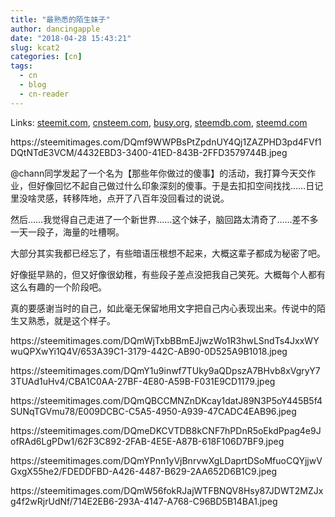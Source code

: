```yaml
---
title: "最熟悉的陌生妹子"
author: dancingapple
date: "2018-04-28 15:43:21"
slug: kcat2
categories: [cn]
tags: 
  - cn
  - blog
  - cn-reader
---
```


Links: [steemit.com](https://steemit.com/cn/@dancingapple/kcat2), [cnsteem.com](https://cnsteem.com/cn/@dancingapple/kcat2), [busy.org](https://busy.org/cn/@dancingapple/kcat2), [steemdb.com](https://steemdb.com/cn/@dancingapple/kcat2), [steemd.com](https://steemd.com/cn/@dancingapple/kcat2)

<html>
<p>https://steemitimages.com/DQmf9WWPBsPtZpdnUY4Qj1ZAZPHD3pd4FVf1DQtNTdE3VCM/4432EBD3-3400-41ED-843B-2FFD3579744B.jpeg</p>
<p>@chann同学发起了一个名为【那些年你做过的傻事】的活动，我打算今天交作业，但好像回忆不起自己做过什么印象深刻的傻事。于是去扣扣空间找找……日记里没啥灵感，转移阵地，点开了八百年没回看过的说说。</p>
<p>然后……我觉得自己走进了一个新世界……这个妹子，脑回路太清奇了……差不多一天一段子，海量的吐槽啊。</p>
<p>大部分其实我都已经忘了，有些暗语压根想不起来，大概这辈子都成为秘密了吧。</p>
<p>好像挺早熟的，但又好像很幼稚，有些段子差点没把我自己笑死。大概每个人都有这么有趣的一个阶段吧。</p>
<p>真的要感谢当时的自己，如此毫无保留地用文字把自己内心表现出来。传说中的陌生又熟悉，就是这个样子。</p>
<p>https://steemitimages.com/DQmWjTxbBBmEJjwzWo1R3hwLSndTs4JxxWYwuQPXwYi1Q4V/653A39C1-3179-442C-AB90-0D525A9B1018.jpeg</p>
<p>https://steemitimages.com/DQmY1u9inwf7TUky9aQDpszA7BHvb8xVgryY73TUAd1uHv4/CBA1C0AA-27BF-4E80-A59B-F031E9CD1179.jpeg</p>
<p>https://steemitimages.com/DQmQBCCMNZnDKcay1datJ89N3P5oY445B5f4SUNqTGVmu78/E009DCBC-C5A5-4950-A939-47CADC4EAB96.jpeg</p>
<p>https://steemitimages.com/DQmeDKCVTDB8kCNF7hPDnR5oEkdPpag4e9JofRAd6LgPDw1/62F3C892-2FAB-4E5E-A87B-618F106D7BF9.jpeg</p>
<p>https://steemitimages.com/DQmYPnn1yVjBnrvwXgLDaprtDSoMfuoCQYjjwVGxgX55he2/FDEDDFBD-A426-4487-B629-2AA652D6B1C9.jpeg</p>
<p>https://steemitimages.com/DQmW56fokRJajWTFBNQV8Hsy87JDWT2MZJxg4f2wRjrUdNf/714E2EB6-293A-4147-A768-C96BD5B14BA1.jpeg</p>
</html>

